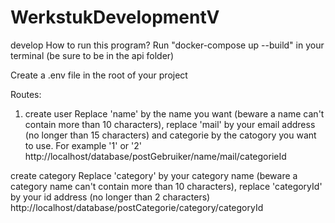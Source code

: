 # WerkstukDevelopmentV
develop
How to run this program?
Run "docker-compose up --build" in your terminal (be sure to be in the api folder)

Create a .env file in the root of your project

Routes:
1. create user
Replace 'name' by the name you want (beware a name can't contain more than 10 characters), replace 'mail' by your email address (no longer than 15 characters) and categorie by the catogory you want to use. For example '1' or '2'
http://localhost/database/postGebruiker/name/mail/categorieId

create category
Replace 'category' by your category name (beware a category name can't contain more than 10 characters), replace 'categoryId' by your id address (no longer than 2 characters)
http://localhost/database/postCategorie/category/categoryId